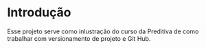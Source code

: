 # Introdução
Esse projeto serve como inlustração do curso da Preditiva de como trabalhar com versionamento de projeto e Git Hub.